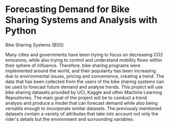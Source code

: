 # Forecasting Demand for Bike Sharing Systems and Analysis with Python
Bike Sharing Systems (BSS) 

Many cities and governments have been trying to focus on decreasing CO2 emissions, while also trying to control and understand mobility flows within their sphere of influence. Therefore, bike sharing programs were implemented around the world, and their popularity has been increasing due to environmental issues, pricing and convenience, creating a trend. The data that has been collected from the users of the bike sharing systems can be used to forecast future demand and analyse trends.
This project will use bike sharing datasets provided by UCI, Kaggle and other Machine Learning Repositories. The main goal of the project will be to conduct a trend analysis and produce a model that can forecast demand while also being versatile enough to incorporate similar datasets. The previously mentioned datasets contain a variety of attributes that take into account not only the rider's details but the environment and surrounding variables.
